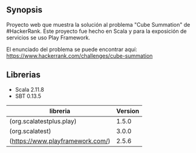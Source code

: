 ## Synopsis
Proyecto web que muestra la solución al problema "Cube Summation" de #HackerRank. Este proyecto fue hecho
en Scala y para la exposición de servicios se uso Play Framework.

El enunciado del problema se puede encontrar aquí: 
https://www.hackerrank.com/challenges/cube-summation


## Librerias

* Scala 2.11.8
* SBT 0.13.5

|   libreria         |   Version         | 
|   -------------    |   -------------   |
|   (org.scalatestplus.play)                                                    |   1.5.0  |
|   (org.scalatest)                                                             |   3.0.0  |
|   (https://www.playframework.com/)                                            |   2.5.6  |




